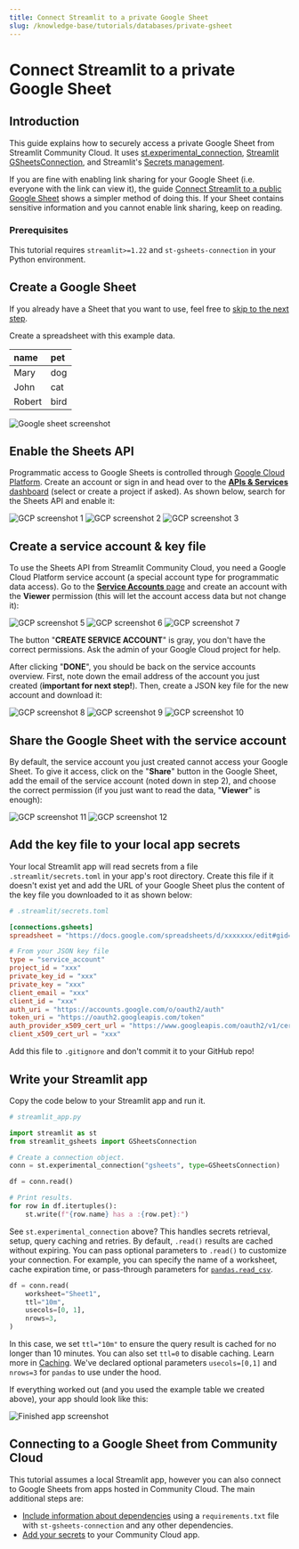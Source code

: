 ```yaml
---
title: Connect Streamlit to a private Google Sheet
slug: /knowledge-base/tutorials/databases/private-gsheet
---
```


# Connect Streamlit to a private Google Sheet

## Introduction

This guide explains how to securely access a private Google Sheet from Streamlit Community Cloud. It uses [st.experimental_connection](/library/api-reference/connections/st.experimental_connection), [Streamlit GSheetsConnection](https://github.com/streamlit/gsheets-connection), and Streamlit's [Secrets management](/library/advanced-features/secrets-management).

If you are fine with enabling link sharing for your Google Sheet (i.e. everyone with the link can view it), the guide [Connect Streamlit to a public Google Sheet](/knowledge-base/tutorials/databases/public-gsheet) shows a simpler method of doing this. If your Sheet contains sensitive information and you cannot enable link sharing, keep on reading.

### Prerequisites

This tutorial requires `streamlit>=1.22` and `st-gsheets-connection` in your Python environment.

## Create a Google Sheet

If you already have a Sheet that you want to use, feel free to [skip to the next step](#enable-the-sheets-api).

Create a spreadsheet with this example data.

<div style={{ maxWidth: '200px', margin: 'auto' }}>

| name   | pet  |
| :----- | :--- |
| Mary   | dog  |
| John   | cat  |
| Robert | bird |

</div>

![Google sheet screenshot](/images/databases/private-gsheet-1.png)

## Enable the Sheets API

Programmatic access to Google Sheets is controlled through [Google Cloud Platform](https://cloud.google.com/). Create an account or sign in and head over to the [**APIs & Services** dashboard](https://console.cloud.google.com/apis/dashboard) (select or create a project if asked). As shown below, search for the Sheets API and enable it:

<Flex>
<Image alt="GCP screenshot 1" src="/images/databases/private-gsheet-2.png" />
<Image alt="GCP screenshot 2" src="/images/databases/private-gsheet-3.png" />
<Image alt="GCP screenshot 3" src="/images/databases/private-gsheet-4.png" />
</Flex>

## Create a service account & key file

To use the Sheets API from Streamlit Community Cloud, you need a Google Cloud Platform service account (a special account type for programmatic data access). Go to the [**Service Accounts** page](https://console.cloud.google.com/iam-admin/serviceaccounts) and create an account with the **Viewer** permission (this will let the account access data but not change it):

<Flex>
<Image alt="GCP screenshot 5" src="/images/databases/private-gsheet-5.png" />
<Image alt="GCP screenshot 6" src="/images/databases/private-gsheet-6.png" />
<Image alt="GCP screenshot 7" src="/images/databases/private-gsheet-7.png" />
</Flex>

<Note>

The button "**CREATE SERVICE ACCOUNT**" is gray, you don't have the correct permissions. Ask the admin of your Google Cloud project for help.

</Note>

After clicking "**DONE**", you should be back on the service accounts overview. First, note down the email address of the account you just created (**important for next step!**). Then, create a JSON key file for the new account and download it:

<Flex>
<Image alt="GCP screenshot 8" src="/images/databases/private-gsheet-8.png" />
<Image alt="GCP screenshot 9" src="/images/databases/private-gsheet-9.png" />
<Image alt="GCP screenshot 10" src="/images/databases/private-gsheet-10.png" />
</Flex>

## Share the Google Sheet with the service account

By default, the service account you just created cannot access your Google Sheet. To give it access, click on the "**Share**" button in the Google Sheet, add the email of the service account (noted down in step 2), and choose the correct permission (if you just want to read the data, "**Viewer**" is enough):

<Flex>
<Image alt="GCP screenshot 11" src="/images/databases/private-gsheet-11.png" />
<Image alt="GCP screenshot 12" src="/images/databases/private-gsheet-12.png" />
</Flex>

## Add the key file to your local app secrets

Your local Streamlit app will read secrets from a file `.streamlit/secrets.toml` in your app's root directory. Create this file if it doesn't exist yet and add the URL of your Google Sheet plus the content of the key file you downloaded to it as shown below:

```toml
# .streamlit/secrets.toml

[connections.gsheets]
spreadsheet = "https://docs.google.com/spreadsheets/d/xxxxxxx/edit#gid=0"

# From your JSON key file
type = "service_account"
project_id = "xxx"
private_key_id = "xxx"
private_key = "xxx"
client_email = "xxx"
client_id = "xxx"
auth_uri = "https://accounts.google.com/o/oauth2/auth"
token_uri = "https://oauth2.googleapis.com/token"
auth_provider_x509_cert_url = "https://www.googleapis.com/oauth2/v1/certs"
client_x509_cert_url = "xxx"
```

<Important>

Add this file to `.gitignore` and don't commit it to your GitHub repo!

</Important>

## Write your Streamlit app

Copy the code below to your Streamlit app and run it.

```python
# streamlit_app.py

import streamlit as st
from streamlit_gsheets import GSheetsConnection

# Create a connection object.
conn = st.experimental_connection("gsheets", type=GSheetsConnection)

df = conn.read()

# Print results.
for row in df.itertuples():
    st.write(f"{row.name} has a :{row.pet}:")
```

See `st.experimental_connection` above? This handles secrets retrieval, setup, query caching and retries. By default, `.read()` results are cached without expiring. You can pass optional parameters to `.read()` to customize your connection. For example, you can specify the name of a worksheet, cache expiration time, or pass-through parameters for [`pandas.read_csv`](https://pandas.pydata.org/docs/reference/api/pandas.read_csv.html).

```python
df = conn.read(
    worksheet="Sheet1",
    ttl="10m",
    usecols=[0, 1],
    nrows=3,
)
```

In this case, we set `ttl="10m"` to ensure the query result is cached for no longer than 10 minutes. You can also set `ttl=0` to disable caching. Learn more in [Caching](/library/advanced-features/caching). We've declared optional parameters `usecols=[0,1]` and `nrows=3` for `pandas` to use under the hood.

If everything worked out (and you used the example table we created above), your app should look like this:

![Finished app screenshot](/images/databases/streamlit-app.png)

## Connecting to a Google Sheet from Community Cloud

This tutorial assumes a local Streamlit app, however you can also connect to Google Sheets from apps hosted in Community Cloud. The main additional steps are:

- [Include information about dependencies](/streamlit-community-cloud/deploy-your-app/app-dependencies) using a `requirements.txt` file with `st-gsheets-connection` and any other dependencies.
- [Add your secrets](/streamlit-community-cloud/deploy-your-app/secrets-management#deploy-an-app-and-set-up-secrets) to your Community Cloud app.
